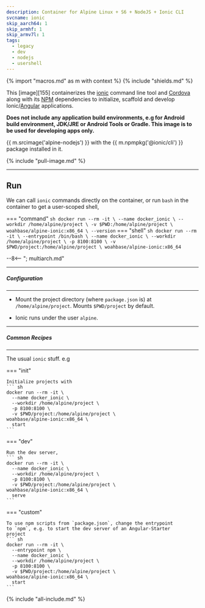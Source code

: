 ```yaml
---
description: Container for Alpine Linux + S6 + NodeJS + Ionic CLI
svcname: ionic
skip_aarch64: 1
skip_armhf: 1
skip_armv7l: 1
tags:
  - legacy
  - dev
  - nodejs
  - usershell
---
```


{% import "macros.md" as m with context %}
{% include "shields.md" %}

This [image][155] containerizes the [ionic][1] command line tool
and [Cordova][3] along with its [NPM][2] dependencies to
initialize, scaffold and develop Ionic/[Angular][4] applications.

**Does not include any application build environments, e.g for
Android build environment, JDK/JRE or Android Tools or Gradle.
This image is to be used for developing apps only.**

{{ m.srcimage('alpine-nodejs') }} with the {{ m.npmpkg('@ionic/cli')
}} package installed in it.

{% include "pull-image.md" %}

---
Run
---

We can call `ionic` commands directly on the container, or run
`bash` in the container to get a user-scoped shell,

=== "command"
    ``` sh
    docker run --rm -it \
      --name docker_ionic \
      --workdir /home/alpine/project \
      -v $PWD:/home/alpine/project \
    woahbase/alpine-ionic:x86_64 \
      --version
    ```
=== "shell"
    ``` sh
    docker run --rm -it \
      --entrypoint /bin/bash \
      --name docker_ionic \
      --workdir /home/alpine/project \
      -p 8100:8100 \
      -v $PWD/project:/home/alpine/project \
    woahbase/alpine-ionic:x86_64
    ```

--8<-- "; multiarch.md"

---
##### Configuration
---

* Mount the project directory (where `package.json` is) at
  `/home/alpine/project`. Mounts `$PWD/project` by default.

* Ionic runs under the user `alpine`.

---
##### Common Recipes
---

The usual `ionic` stuff. e.g

=== "init"

    Initialize projects with
    ``` sh
    docker run --rm -it \
      --name docker_ionic \
      --workdir /home/alpine/project \
      -p 8100:8100 \
      -v $PWD/project:/home/alpine/project \
    woahbase/alpine-ionic:x86_64 \
      start
    ```

=== "dev"

    Run the dev server,
    ``` sh
    docker run --rm -it \
      --name docker_ionic \
      --workdir /home/alpine/project \
      -p 8100:8100 \
      -v $PWD/project:/home/alpine/project \
    woahbase/alpine-ionic:x86_64 \
      serve
    ```

=== "custom"

    To use npm scripts from `package.json`, change the entrypoint
    to `npm`, e.g. to start the dev server of an Angular-Starter
    project
    ``` sh
    docker run --rm -it \
      --entrypoint npm \
      --name docker_ionic \
      --workdir /home/alpine/project \
      -p 8100:8100 \
      -v $PWD/project:/home/alpine/project \
    woahbase/alpine-ionic:x86_64 \
      start
    ```

[1]: https://ionicframework.com/docs/cli/
[2]: https://www.npmjs.com/
[3]: https://cordova.apache.org/
[4]: https://angular.io/

{% include "all-include.md" %}
